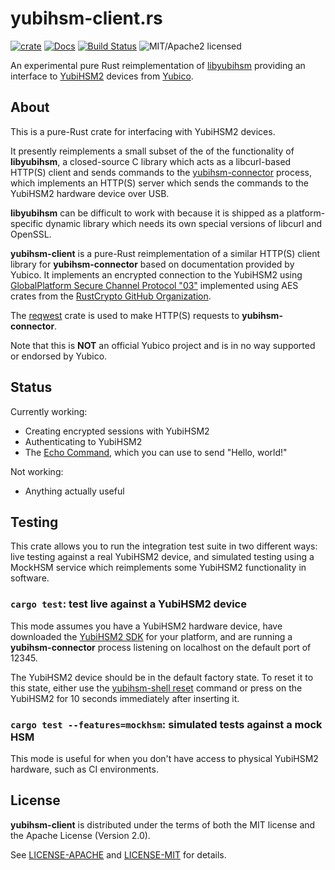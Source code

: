 # yubihsm-client.rs

[![crate][crate-image]][crate-link]
[![Docs][docs-image]][docs-link]
[![Build Status][build-image]][build-link]
![MIT/Apache2 licensed][license-image]

[crate-image]: https://img.shields.io/crates/v/yubihsm-client.svg
[crate-link]: https://crates.io/crates/yubihsm-client
[docs-image]: https://docs.rs/yubihsm-client/badge.svg
[docs-link]: https://docs.rs/yubihsm-client/
[build-image]: https://secure.travis-ci.org/tarcieri/yubihsm-client.svg?branch=master
[build-link]: https://travis-ci.org/tarcieri/yubihsm-client
[license-image]: https://img.shields.io/badge/license-MIT/Apache2.0-blue.svg

An experimental pure Rust reimplementation of [libyubihsm] providing an
interface to [YubiHSM2] devices from [Yubico].

[libyubihsm]: https://developers.yubico.com/YubiHSM2/Component_Reference/libyubihsm/
[YubiHSM2]: https://www.yubico.com/products/yubihsm/
[Yubico]: https://www.yubico.com/

## About

This is a pure-Rust crate for interfacing with YubiHSM2 devices.

It presently reimplements a small subset of the of the functionality of
**libyubihsm**, a closed-source C library which acts as a libcurl-based HTTP(S)
client and sends commands to the [yubihsm-connector] process, which implements
an HTTP(S) server which sends the commands to the YubiHSM2 hardware device over USB.

**libyubihsm** can be difficult to work with because it is shipped as a
platform-specific dynamic library which needs its own special versions of
libcurl and OpenSSL.

**yubihsm-client** is a pure-Rust reimplementation of a similar HTTP(S) client
library for **yubihsm-connector** based on documentation provided by Yubico.
It implements an encrypted connection to the YubiHSM2 using
[GlobalPlatform Secure Channel Protocol "03"] implemented using AES crates
from the [RustCrypto GitHub Organization].

The [reqwest] crate is used to make HTTP(S) requests to **yubihsm-connector**.

Note that this is **NOT** an official Yubico project and is in no way supported
or endorsed by Yubico.

[yubihsm-connector]: https://developers.yubico.com/YubiHSM2/Component_Reference/yubihsm-connector/
[GlobalPlatform Secure Channel Protocol "03"]: https://www.globalplatform.org/specificationscard.asp
[RustCrypto GitHub Organization]: https://github.com/RustCrypto
[reqwest]: https://github.com/seanmonstar/reqwest

## Status

Currently working:

* Creating encrypted sessions with YubiHSM2
* Authenticating to YubiHSM2
* The [Echo Command], which you can use to send "Hello, world!"

Not working:

* Anything actually useful

[Echo Command]: https://developers.yubico.com/YubiHSM2/Commands/Echo.html

## Testing

This crate allows you to run the integration test suite in two different ways:
live testing against a real YubiHSM2 device, and simulated testing using
a MockHSM service which reimplements some YubiHSM2 functionality in software.

### `cargo test`: test live against a YubiHSM2 device

This mode assumes you have a YubiHSM2 hardware device, have downloaded the
[YubiHSM2 SDK] for your platform, and are running a **yubihsm-connector**
process listening on localhost on the default port of 12345.

The YubiHSM2 device should be in the default factory state. To reset it to this
state, either use the [yubihsm-shell reset] command or press on the YubiHSM2 for
10 seconds immediately after inserting it.

[YubiHSM2 SDK]: https://developers.yubico.com/YubiHSM2/Releases/
[yubihsm-shell reset]: https://developers.yubico.com/YubiHSM2/Commands/Reset.html

### `cargo test --features=mockhsm`: simulated tests against a mock HSM

This mode is useful for when you don't have access to physical YubiHSM2
hardware, such as CI environments.

## License

**yubihsm-client** is distributed under the terms of both the MIT license and
the Apache License (Version 2.0).

See [LICENSE-APACHE](LICENSE-APACHE) and [LICENSE-MIT](LICENSE-MIT) for details.
